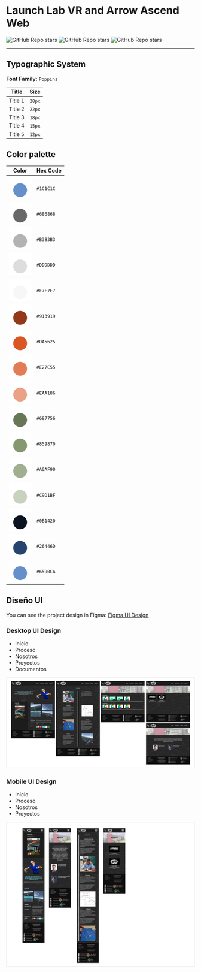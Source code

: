 # **Launch Lab VR and Arrow Ascend Web**

<img alt="GitHub Repo stars" src="https://img.shields.io/badge/Vite-B73BFE?style=for-the-badge&logo=vite&logoColor=FFD62E" />
<img alt="GitHub Repo stars" src="https://img.shields.io/badge/React-20232A?style=for-the-badge&logo=react&logoColor=61DAFB" />
<img alt="GitHub Repo stars" src="https://img.shields.io/badge/React_Router-CA4245?style=for-the-badge&logo=react-router&logoColor=white" />

---

## **Typographic System**

**Font Family:** `Poppins`

| Title | Size |
|---|---|
| Title 1 | `28px` |
| Title 2 | `22px` |
| Title 3 | `18px` |
| Title 4 | `15px` |
| Title 5 | `12px` |


## **Color palette**


| Color | Hex Code |
|---|---|
| ![circle](./docs/assets/imgs_svgs/circle_6590CA.svg) | `#1C1C1C` |
| ![circle](./docs/assets/imgs_svgs/circle_686868.svg) | `#686868` |
| ![circle](./docs/assets/imgs_svgs/circle_B3B3B3.svg) | `#B3B3B3` |
| ![circle](./docs/assets/imgs_svgs/circle_DDDDDD.svg) | `#DDDDDD` |
| ![circle](./docs/assets/imgs_svgs/circle_F7F7F7.svg) | `#F7F7F7` |
| ![circle](./docs/assets/imgs_svgs/circle_913919.svg) | `#913919` |
| ![circle](./docs/assets/imgs_svgs/circle_DA5625.svg) | `#DA5625` |
| ![circle](./docs/assets/imgs_svgs/circle_E27C55.svg) | `#E27C55` |
| ![circle](./docs/assets/imgs_svgs/circle_EAA186.svg) | `#EAA186` |
| ![circle](./docs/assets/imgs_svgs/circle_687756.svg) | `#687756` |
| ![circle](./docs/assets/imgs_svgs/circle_859870.svg) | `#859870` |
| ![circle](./docs/assets/imgs_svgs/circle_A0AF90.svg) | `#A0AF90` |
| ![circle](./docs/assets/imgs_svgs/circle_C9D1BF.svg) | `#C9D1BF` |
| ![circle](./docs/assets/imgs_svgs/circle_0B1420.svg) | `#0B1420` |
| ![circle](./docs/assets/imgs_svgs/circle_26446D.svg) | `#26446D` |
| ![circle](./docs/assets/imgs_svgs/circle_6590CA.svg) | `#6590CA` |

## **Diseño UI**

You can see the project design in Figma: [Figma UI Design](https://www.figma.com/design/d4KgvrUiG4gTi0cpru46v0/Proyecto_LaunchLAb_ArrowAscend?node-id=0-1&t=TTHmZeOvj59fl94q-1)


### **Desktop UI Design**

- Inicio
- Proceso
- Nosotros
- Proyectos
- Documentos

<img src="docs/assets/imgs_UI_design/UI_design_desktop.png" style="width: 600px;">

### **Mobile UI Design**

- Inicio
- Proceso
- Nosotros
- Proyectos

<img src="docs/assets/imgs_UI_design/UI_design_mobile.png" style="width: 600px;">
